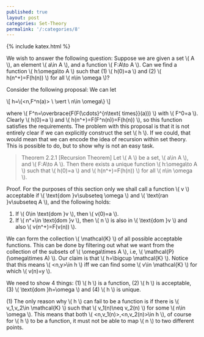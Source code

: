 ```yaml
---
published: true
layout: post
categories: Set-Theory
permalink: '/:categories/8'
---
```

{% include katex.html %}

We wish to answer the following question: Suppose we are given a set \\( A \\), an element \\( a\in A \\), and a function \\( F:A\to A \\). Can we find a function \\( h:\omega\to A \\) such that (1) \\( h(0)=a \\) and (2) \\( h(n^+)=F(h(n)) \\) for all \\( n\in \omega \\)? 

Consider the following proposal: We can let

\\[ h=\\{<n,F^n(a)> \ \vert \ n\in \omega\\} \\]

where \\( F^n=\overbrace{F(F(\cdots}^{n\text{ times}}(a))) \\) with \\( F^0=a \\). Clearly \\( h(0)=a \\) and \\( h(n^+)=F(F^n(n))=F(h(n)) \\), so this function satisfies the requirements. The problem with this proposal is that it is not entirely clear if we can explicitly construct the set \\( h \\). If we could, that would mean that we can encode the idea of recursion within set theory. This is possible to do, but to show why is not an easy task.

> Theorem 2.2.1 [Recursion Theorem] Let \\( A \\) be a set, \\( a\in A \\), and \\( F:A\to A \\). Then there exists a unique function \\( h:\omega\to A \\) such that \\( h(0)=a \\) and \\( h(n^+)=F(h(n)) \\) for all \\( n\in \omega \\).

Proof. For the purposes of this section only we shall call a function \\( v \\) acceptable if \\( \text{dom }v\subseteq \omega \\) and \\( \text{ran }v\subseteq A \\), and the following holds:

1. If \\( 0\in \text{dom }v \\), then \\( v(0)=a \\).
2. If \\( n^+\in \text{dom }v \\), then \\( n \\) is also in \\( \text{dom }v \\) and also \\( v(n^+)=F(v(n)) \\).

We can form the collection \\( \mathcal{K} \\) of all possible acceptable functions. This can be done by filtering out what we want from the collection of the subsets of \\( \omega\times A \\), i.e, \\( \mathcal{P}(\omega\times A) \\). Our claim is that \\( h=\bigcup \mathcal{K} \\). Notice that this means \\( <n,y>\in h \\) iff we can find some \\( v\in \mathcal{K} \\) for which \\( v(n)=y \\).

We need to show 4 things: (1) \\( h \\) is a function, (2) \\( h \\) is acceptable, (3) \\( \text{dom }h=\omega \\) and (4) \\( h \\) is unique.

(1) The only reason why \\( h \\) can fail to be a function is if there is \\( v_1,v_2\in \mathcal{K} \\) such that \\( v_1(n)\neq v_2(n) \\) for some \\( n\in \omega \\). This means that both \\( <n,v_1(n)>,<n,v_2(n)>\in h \\), of course for \\( h \\) to be a function, it must not be able to map \\( n \\) to two different points.
